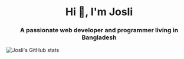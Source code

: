 <h1 align="center">Hi 👋, I'm Josli</h1>
<h3 align="center">A passionate web developer and programmer living in Bangladesh</h3>

![Josli's GitHub stats](https://github-readme-stats.vercel.app/api?username=dejosli&show_icons=true&theme=radical&count_private=true&include_all_commits)